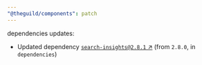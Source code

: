 ```yaml
---
"@theguild/components": patch
---
```

dependencies updates:
  - Updated dependency [`search-insights@2.8.1` ↗︎](https://www.npmjs.com/package/search-insights/v/2.8.1) (from `2.8.0`, in `dependencies`)
